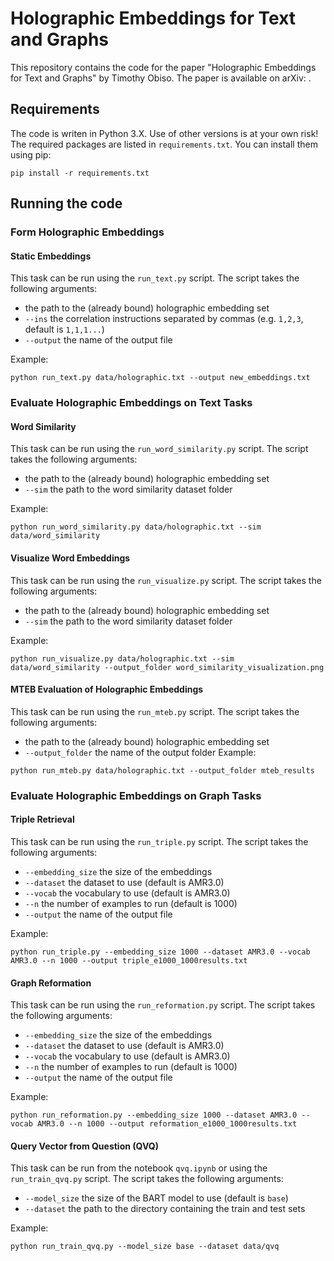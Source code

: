 # Holographic Embeddings for Text and Graphs

This repository contains the code for the paper "Holographic Embeddings for Text and Graphs" by Timothy Obiso. The paper is available on arXiv: []().

## Requirements
The code is writen in Python 3.X. Use of other versions is at your own risk! The required packages are listed in `requirements.txt`. You can install them using pip:
```
pip install -r requirements.txt
```

## Running the code
### Form Holographic Embeddings
#### Static Embeddings
This task can be run using the `run_text.py` script. The script takes the following arguments:
- the path to the (already bound) holographic embedding set
- `--ins` the correlation instructions separated by commas (e.g. `1,2,3`, default is `1,1,1...`)
- `--output` the name of the output file

Example:
```
python run_text.py data/holographic.txt --output new_embeddings.txt
```

### Evaluate Holographic Embeddings on Text Tasks
#### Word Similarity
This task can be run using the `run_word_similarity.py` script. The script takes the following arguments:
- the path to the (already bound) holographic embedding set
- `--sim` the path to the word similarity dataset folder

Example:
```
python run_word_similarity.py data/holographic.txt --sim data/word_similarity
```

#### Visualize Word Embeddings
This task can be run using the `run_visualize.py` script. The script takes the following arguments:
- the path to the (already bound) holographic embedding set
- `--sim` the path to the word similarity dataset folder

Example:
```
python run_visualize.py data/holographic.txt --sim data/word_similarity --output_folder word_similarity_visualization.png
```

#### MTEB Evaluation of Holographic Embeddings
This task can be run using the `run_mteb.py` script. The script takes the following arguments:
- the path to the (already bound) holographic embedding set
- `--output_folder` the name of the output folder
Example:
```
python run_mteb.py data/holographic.txt --output_folder mteb_results
```

### Evaluate Holographic Embeddings on Graph Tasks
#### Triple Retrieval
This task can be run using the `run_triple.py` script. The script takes the following arguments:
- `--embedding_size` the size of the embeddings
- `--dataset` the dataset to use (default is AMR3.0)
- `--vocab` the vocabulary to use (default is AMR3.0)
- `--n` the number of examples to run (default is 1000)
- `--output` the name of the output file

Example:
```
python run_triple.py --embedding_size 1000 --dataset AMR3.0 --vocab AMR3.0 --n 1000 --output triple_e1000_1000results.txt
```

#### Graph Reformation
This task can be run using the `run_reformation.py` script. The script takes the following arguments:
- `--embedding_size` the size of the embeddings
- `--dataset` the dataset to use (default is AMR3.0)
- `--vocab` the vocabulary to use (default is AMR3.0)
- `--n` the number of examples to run (default is 1000)
- `--output` the name of the output file

Example:
```
python run_reformation.py --embedding_size 1000 --dataset AMR3.0 --vocab AMR3.0 --n 1000 --output reformation_e1000_1000results.txt
```


#### Query Vector from Question (QVQ)
This task can be run from the notebook `qvq.ipynb` or using the `run_train_qvq.py` script. The script takes the following arguments:
- `--model_size` the size of the BART model to use (default is `base`)
- `--dataset` the path to the directory containing the train and test sets

Example:
```
python run_train_qvq.py --model_size base --dataset data/qvq
```